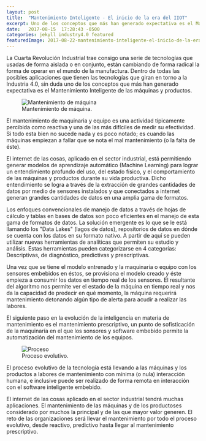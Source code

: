 ```yaml
---
layout: post
title:  "Mantenimiento Inteligente - El inicio de la era del IIOT"
excerpt: Uno de los conceptos que más han generado expectativa es el Mantenimiento Inteligente de las máquinas y productos.
date:   2017-08-15  17:28:43 -0500
categories: jekyll industry4.0 featured
featuredImage: 2017-08-22-mantenimiento-inteligente-el-inicio-de-la-era-del-iiot.jpg
---
```

La Cuarta Revolución Industrial trae consigo una serie de tecnologías que usadas de forma aislada o en conjunto, están cambiando de forma radical la forma de operar en el mundo de la manufactura. Dentro de todas las posibles aplicaciones que tienen las tecnologías que giran en torno a la Industria 4.0, sin duda uno de los conceptos que más han generado expectativa es el Mantenimiento Inteligente de las máquinas y productos.

<figure class="article-image">
  <img src="{{ site.url }}/assets/img/posts/2017-08-22-mantenimiento-maquina.jpg" alt="Mantenimiento de máquina">
  <figcaption>Mantenimiento de máquina.</figcaption>
</figure>

El mantenimiento de maquinaria y equipo es una actividad típicamente percibida como reactiva y una de las más difíciles de medir su efectividad. Si todo esta bien no sucede nada y es poco notado; es cuando las máquinas empiezan a fallar que se nota el mal mantenimiento (o la falta de éste).

El internet de las cosas, aplicado en el sector industrial, está permitiendo generar modelos de aprendizaje automático (Machine Learning) para lograr un entendimiento profundo del uso, del estado físico, y el comportamiento de las máquinas y productos durante su vida productiva. Dicho entendimiento se logra a través de la extracción de grandes cantidades de datos por medio de sensores instalados y que conectados a internet generan grandes cantidades de datos en una amplia gama de formatos.

Los enfoques convencionales de manejo de datos a través de hojas de cálculo y tablas en bases de datos son poco eficientes en el manejo de esta gama de formatos de datos. La solución emergente es lo que se le está llamando los "Data Lakes" (lagos de datos), repositorios de datos en dónde se cuenta con los datos en su formato nativo. A partir de aquí se pueden utilizar nuevas herramientas de analíticas que permiten su estudio y análisis. Estas herramientas pueden categorizarse en 4 categorías: Descriptivas, de diagnóstico, predictivas y prescriptivas.

Una vez que se tiene el modelo entrenado y la maquinaria o equipo con los sensores embebidos en éstos, se provisiona el modelo creado y éste empieza a consumir los datos en tiempo real de los sensores. El resultante del algoritmo nos permite ver el estado de la máquina en tiempo real y nos da la capacidad de predecir en qué momento, la máquina requerirá mantenimiento detonando algún tipo de alerta para acudir a realizar las labores.

El siguiente paso en la evolución de la inteligencia en materia de mantenimiento es el mantenimiento prescriptivo, un punto de sofisticación de la maquinaría en el que los sonsores y software embebido permite la automatización del mantenimiento de los equipos.

<figure class="article-image">
  <img src="{{ site.url }}/assets/img/posts/2017-08-22-proceso.jpg" alt="Proceso">
  <figcaption>Proceso evolutivo.</figcaption>
</figure>

El proceso evolutivo de la tecnología está llevando a las máquinas y los productos a labores de mantenimiento con mínima (o nula) interacción humana, e inclusive puede ser realizado de forma remota en interacción con el software inteligente embebido.

El internet de las cosas aplicado en el sector industrial tendrá muchas aplicaciones. El mantenimiento de las máquinas y de los productoses considerado por muchos la principal y de las que mayor valor generen. El reto de las organizaciones será llevar el mantenimiento por todo el proceso evolutivo, desde reactivo, predictivo hasta llegar al mantenimiento prescriptivo.